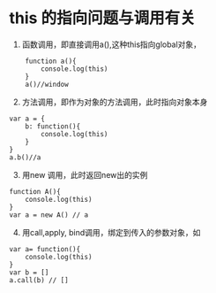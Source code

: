 # this 的指向问题与调用有关
1. 函数调用，即直接调用a(),这种this指向global对象，
```
    function a(){
        console.log(this)
    }
    a()//window
```
2. 方法调用，即作为对象的方法调用，此时指向对象本身
```
var a = {
    b: function(){
        console.log(this)
    }
}
a.b()//a
```
3. 用new 调用，此时返回new出的实例
```
function A(){
    console.log(this)
}
var a = new A() // a
```
4. 用call,apply, bind调用，绑定到传入的参数对象，如
```
var a= function(){
    console.log(this)
}
var b = []
a.call(b) // []
```
